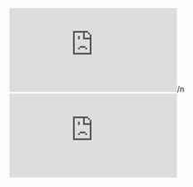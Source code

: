 ![ZimaBoard NAS Case](https://github.com/gwoob/ZimaBoard-NAS/blob/main/STL/ZimaBoard%20NAS%20Case.STL)/n
![ZimaBoard NAS Lid](https://github.com/gwoob/ZimaBoard-NAS/blob/main/STL/ZimaBoard%20NAS%20Lid.STL)
